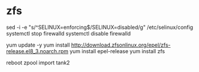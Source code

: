 # zfs

sed -i -e "s/^SELINUX=enforcing$/SELINUX=disabled/g" /etc/selinux/config
systemctl stop firewalld
systemctl disable firewalld 

yum update -y
yum install http://download.zfsonlinux.org/epel/zfs-release.el8_3.noarch.rpm
yum install epel-release
yum install zfs

reboot
zpool import tank2
